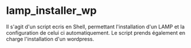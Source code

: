 # lamp_installer_wp

Il s'agit d'un script ecris en Shell, permettant l'installation d'un LAMP et la configuration de celui ci automatiquement.
Le script prends également en charge l'installation d'un wordpress.

